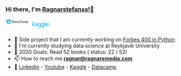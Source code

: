 ### Hi there, I'm  [Ragnarstefanss!][Personal-Website]👋

<a href="https://www.datacamp.com/profile/ragnarstefanss">
  <img align="left" alt="Ragnar | Datacamp" width="64px" src="https://raw.githubusercontent.com/ragnarstefanss/ragnarstefanss/master/assets/datacamp.png" />
</a>
<a href="https://www.kaggle.com/ragnarstefansson">
  <img align="left" alt="Ragnar | Kaggle" width="64px" src="https://raw.githubusercontent.com/ragnarstefanss/ragnarstefanss/master/assets/kaggle.svg" />
</a>
<br />
<br />

- 🔭 Side project that I am currently working on [Forbes 400 in Python]
- 🌱 I'm currently studying data science at Reykjavík University
- 🥅 2020 Goals: Read 52 books ( status:  22 / 52)
- 📫 How to reach me **ragnar@ragnarsmedia.com**
- 🔗 [Linkedin] - [Youtube] - [Kaggle] - [Datacamp]

<!--
<img align="left" alt="ragnarstefanss's Github Stats" src="https://github-readme-stats.vercel.app/api?username=ragnarstefanss&show_icons=true&hide_border=true" />
-->
[Personal-Website]: http://ragnarstefansson.com
[Forbes 400 in Python]: https://github.com/Ragnarstefanss/forbes-python
[Linkedin]: https://linkedin.com/in/ragnarstefansson
[Youtube]: https://www.youtube.com/channel/UCALWPT-zO46wqK6t_aJk7pg
[Kaggle]: https://kaggle.com/ragnarstefansson
[Datacamp]: https://www.datacamp.com/profile/ragnarstefanss

<!--
**Ragnarstefanss/ragnarstefanss** is a ✨ _special_ ✨ repository because its `README.md` (this file) appears on your GitHub profile.

Here are some ideas to get you started:

- 🔭 I’m currently working on ...
- 🌱 I’m currently learning ...
- 👯 I’m looking to collaborate on ...
- 🤔 I’m looking for help with ...
- 💬 Ask me about ...
- 📫 How to reach me: ...
- 😄 Pronouns: ...
- ⚡ Fun fact: ...
-->
